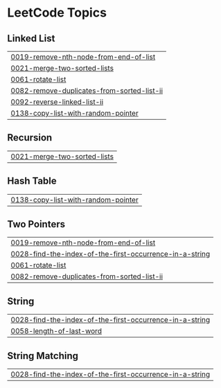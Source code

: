 

<!---LeetCode Topics Start-->
# LeetCode Topics
## Linked List
|  |
| ------- |
| [0019-remove-nth-node-from-end-of-list](https://github.com/bandish1304/bandish1304/tree/master/0019-remove-nth-node-from-end-of-list) |
| [0021-merge-two-sorted-lists](https://github.com/bandish1304/bandish1304/tree/master/0021-merge-two-sorted-lists) |
| [0061-rotate-list](https://github.com/bandish1304/bandish1304/tree/master/0061-rotate-list) |
| [0082-remove-duplicates-from-sorted-list-ii](https://github.com/bandish1304/bandish1304/tree/master/0082-remove-duplicates-from-sorted-list-ii) |
| [0092-reverse-linked-list-ii](https://github.com/bandish1304/bandish1304/tree/master/0092-reverse-linked-list-ii) |
| [0138-copy-list-with-random-pointer](https://github.com/bandish1304/bandish1304/tree/master/0138-copy-list-with-random-pointer) |
## Recursion
|  |
| ------- |
| [0021-merge-two-sorted-lists](https://github.com/bandish1304/bandish1304/tree/master/0021-merge-two-sorted-lists) |
## Hash Table
|  |
| ------- |
| [0138-copy-list-with-random-pointer](https://github.com/bandish1304/bandish1304/tree/master/0138-copy-list-with-random-pointer) |
## Two Pointers
|  |
| ------- |
| [0019-remove-nth-node-from-end-of-list](https://github.com/bandish1304/bandish1304/tree/master/0019-remove-nth-node-from-end-of-list) |
| [0028-find-the-index-of-the-first-occurrence-in-a-string](https://github.com/bandish1304/bandish1304/tree/master/0028-find-the-index-of-the-first-occurrence-in-a-string) |
| [0061-rotate-list](https://github.com/bandish1304/bandish1304/tree/master/0061-rotate-list) |
| [0082-remove-duplicates-from-sorted-list-ii](https://github.com/bandish1304/bandish1304/tree/master/0082-remove-duplicates-from-sorted-list-ii) |
## String
|  |
| ------- |
| [0028-find-the-index-of-the-first-occurrence-in-a-string](https://github.com/bandish1304/bandish1304/tree/master/0028-find-the-index-of-the-first-occurrence-in-a-string) |
| [0058-length-of-last-word](https://github.com/bandish1304/bandish1304/tree/master/0058-length-of-last-word) |
## String Matching
|  |
| ------- |
| [0028-find-the-index-of-the-first-occurrence-in-a-string](https://github.com/bandish1304/bandish1304/tree/master/0028-find-the-index-of-the-first-occurrence-in-a-string) |
<!---LeetCode Topics End-->